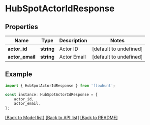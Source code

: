 # HubSpotActorIdResponse


## Properties

Name | Type | Description | Notes
------------ | ------------- | ------------- | -------------
**actor_id** | **string** | Actor ID | [default to undefined]
**actor_email** | **string** | Actor Email | [default to undefined]

## Example

```typescript
import { HubSpotActorIdResponse } from 'flowhunt';

const instance: HubSpotActorIdResponse = {
    actor_id,
    actor_email,
};
```

[[Back to Model list]](../README.md#documentation-for-models) [[Back to API list]](../README.md#documentation-for-api-endpoints) [[Back to README]](../README.md)
